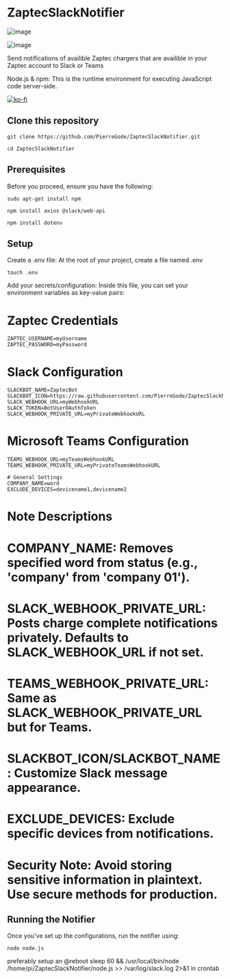 # ZaptecSlackNotifier


![image](https://github.com/PierreGode/ZaptecSlackNotifier/assets/8579922/badc54dc-ca64-4c54-9ad3-786d857eadc3)

![image](https://github.com/PierreGode/ZaptecTeamsNotifier/assets/8579922/4045aa5a-f37a-4df1-8192-ee26e2a8e7b2)

Send notifications of availible Zaptec chargers that are availible in your Zaptec account to Slack or Teams


Node.js & npm: This is the runtime environment for executing JavaScript code server-side.

[![ko-fi](https://ko-fi.com/img/githubbutton_sm.svg)](https://ko-fi.com/J3J2EARPK)


## Clone this repository
```
git clone https://github.com/PierreGode/ZaptecSlackNotifier.git
```
```
cd ZaptecSlackNotifier
```
## Prerequisites
Before you proceed, ensure you have the following:
```
sudo apt-get install npm
```
```
npm install axios @slack/web-api
```

```
npm install dotenv
```

## Setup
Create a .env file: At the root of your project, create a file named .env
```
touch .env
```

Add your secrets/configuration: Inside this file, you can set your environment variables as key-value pairs:
# Zaptec Credentials
```
ZAPTEC_USERNAME=myUsername
ZAPTEC_PASSWORD=myPassword
```
# Slack Configuration
```
SLACKBOT_NAME=ZaptecBot
SLACKBOT_ICON=https://raw.githubusercontent.com/PierreGode/ZaptecSlackNotifier/main/images/zaptec.png
SLACK_WEBHOOK_URL=myWebhookURL
SLACK_TOKEN=BotUserOAuthToken
SLACK_WEBHOOK_PRIVATE_URL=myPrivateWebhookURL
```

# Microsoft Teams Configuration
```
TEAMS_WEBHOOK_URL=myTeamsWebhookURL
TEAMS_WEBHOOK_PRIVATE_URL=myPrivateTeamsWebhookURL
```
```
# General Settings
COMPANY_NAME=word
EXCLUDE_DEVICES=devicename1,devicename2
```

# Note Descriptions
# COMPANY_NAME: Removes specified word from status (e.g., 'company' from 'company 01').
# SLACK_WEBHOOK_PRIVATE_URL: Posts charge complete notifications privately. Defaults to SLACK_WEBHOOK_URL if not set.
# TEAMS_WEBHOOK_PRIVATE_URL: Same as SLACK_WEBHOOK_PRIVATE_URL but for Teams.
# SLACKBOT_ICON/SLACKBOT_NAME: Customize Slack message appearance.
# EXCLUDE_DEVICES: Exclude specific devices from notifications.

# Security Note: Avoid storing sensitive information in plaintext. Use secure methods for production.

## Running the Notifier
Once you've set up the configurations, run the notifier using:
```
node node.js
```
preferably setup an @reboot sleep 60 && /usr/local/bin/node /home/pi/ZaptecSlackNotifier/node.js >> /var/log/slack.log 2>&1 in crontab
